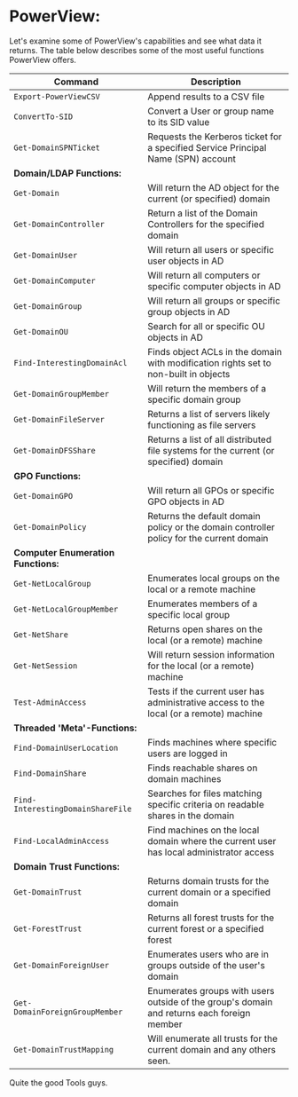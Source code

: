 # PowerView:

Let's examine some of PowerView's capabilities and see what data it returns. The table below describes some of the most useful functions PowerView offers.

| **Command** | **Description** |
| --- | --- |
| `Export-PowerViewCSV` | Append results to a CSV file |
| `ConvertTo-SID` | Convert a User or group name to its SID value |
| `Get-DomainSPNTicket` | Requests the Kerberos ticket for a specified Service Principal Name (SPN) account |
| **Domain/LDAP Functions:** |  |
| `Get-Domain` | Will return the AD object for the current (or specified) domain |
| `Get-DomainController` | Return a list of the Domain Controllers for the specified domain |
| `Get-DomainUser` | Will return all users or specific user objects in AD |
| `Get-DomainComputer` | Will return all computers or specific computer objects in AD |
| `Get-DomainGroup` | Will return all groups or specific group objects in AD |
| `Get-DomainOU` | Search for all or specific OU objects in AD |
| `Find-InterestingDomainAcl` | Finds object ACLs in the domain with modification rights set to non-built in objects |
| `Get-DomainGroupMember` | Will return the members of a specific domain group |
| `Get-DomainFileServer` | Returns a list of servers likely functioning as file servers |
| `Get-DomainDFSShare` | Returns a list of all distributed file systems for the current (or specified) domain |
| **GPO Functions:** |  |
| `Get-DomainGPO` | Will return all GPOs or specific GPO objects in AD |
| `Get-DomainPolicy` | Returns the default domain policy or the domain controller policy for the current domain |
| **Computer Enumeration Functions:** |  |
| `Get-NetLocalGroup` | Enumerates local groups on the local or a remote machine |
| `Get-NetLocalGroupMember` | Enumerates members of a specific local group |
| `Get-NetShare` | Returns open shares on the local (or a remote) machine |
| `Get-NetSession` | Will return session information for the local (or a remote) machine |
| `Test-AdminAccess` | Tests if the current user has administrative access to the local (or a remote) machine |
| **Threaded 'Meta'-Functions:** |  |
| `Find-DomainUserLocation` | Finds machines where specific users are logged in |
| `Find-DomainShare` | Finds reachable shares on domain machines |
| `Find-InterestingDomainShareFile` | Searches for files matching specific criteria on readable shares in the domain |
| `Find-LocalAdminAccess` | Find machines on the local domain where the current user has local administrator access |
| **Domain Trust Functions:** |  |
| `Get-DomainTrust` | Returns domain trusts for the current domain or a specified domain |
| `Get-ForestTrust` | Returns all forest trusts for the current forest or a specified forest |
| `Get-DomainForeignUser` | Enumerates users who are in groups outside of the user's domain |
| `Get-DomainForeignGroupMember` | Enumerates groups with users outside of the group's domain and returns each foreign member |
| `Get-DomainTrustMapping` | Will enumerate all trusts for the current domain and any others seen. |

Quite the good Tools guys.